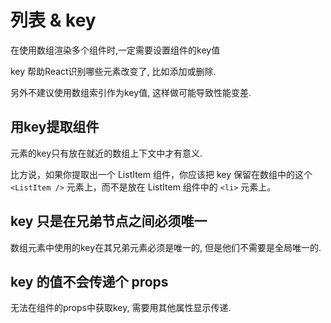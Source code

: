 # 列表 & key

在使用数组渲染多个组件时,一定需要设置组件的key值

key 帮助React识别哪些元素改变了, 比如添加或删除.

另外不建议使用数组索引作为key值, 这样做可能导致性能变差.

## 用key提取组件

元素的key只有放在就近的数组上下文中才有意义.

比方说，如果你提取出一个 ListItem 组件，你应该把 key 保留在数组中的这个 `<ListItem />` 元素上，而不是放在 ListItem 组件中的 `<li>` 元素上。

## key 只是在兄弟节点之间必须唯一

数组元素中使用的key在其兄弟元素必须是唯一的, 但是他们不需要是全局唯一的.

## key 的值不会传递个 props

无法在组件的props中获取key, 需要用其他属性显示传递.


